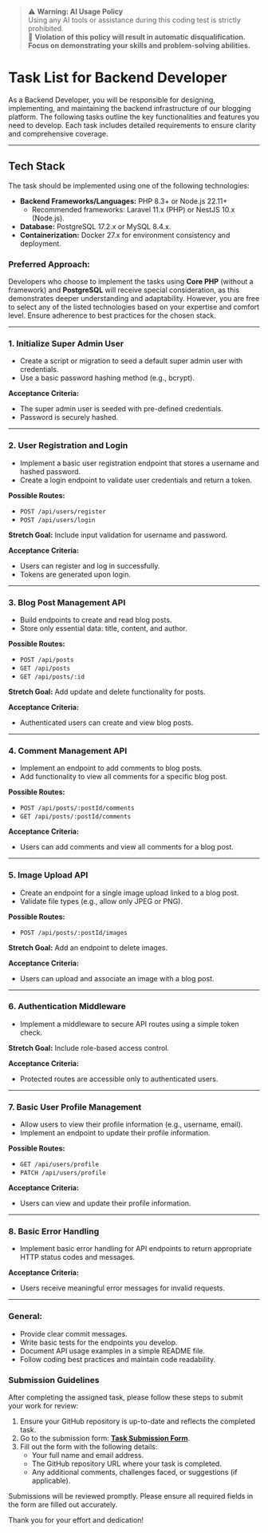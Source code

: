 > ⚠️ **Warning: AI Usage Policy**  
> Using any AI tools or assistance during this coding test is strictly prohibited.  
> 🚫 **Violation of this policy will result in automatic disqualification.**  
> **Focus on demonstrating your skills and problem-solving abilities.**

# Task List for Backend Developer

As a Backend Developer, you will be responsible for designing, implementing, and maintaining the backend infrastructure of our blogging platform. The following tasks outline the key functionalities and features you need to develop. Each task includes detailed requirements to ensure clarity and comprehensive coverage.

---

## Tech Stack

The task should be implemented using one of the following technologies:
- **Backend Frameworks/Languages:** PHP 8.3+ or Node.js 22.11+
  - Recommended frameworks: Laravel 11.x (PHP) or NestJS 10.x (Node.js).
- **Database:** PostgreSQL 17.2.x or MySQL 8.4.x.
- **Containerization:** Docker 27.x for environment consistency and deployment.

### Preferred Approach:
Developers who choose to implement the tasks using **Core PHP** (without a framework) and **PostgreSQL** will receive special consideration, as this demonstrates deeper understanding and adaptability. However, you are free to select any of the listed technologies based on your expertise and comfort level. Ensure adherence to best practices for the chosen stack.

---

### 1. **Initialize Super Admin User**
- Create a script or migration to seed a default super admin user with credentials.
- Use a basic password hashing method (e.g., bcrypt).

**Acceptance Criteria:**
- The super admin user is seeded with pre-defined credentials.
- Password is securely hashed.

---

### 2. **User Registration and Login**
- Implement a basic user registration endpoint that stores a username and hashed password.
- Create a login endpoint to validate user credentials and return a token.

**Possible Routes:**
- `POST /api/users/register`
- `POST /api/users/login`

**Stretch Goal:** Include input validation for username and password.

**Acceptance Criteria:**
- Users can register and log in successfully.
- Tokens are generated upon login.

---

### 3. **Blog Post Management API**
- Build endpoints to create and read blog posts.
- Store only essential data: title, content, and author.

**Possible Routes:**
- `POST /api/posts`
- `GET /api/posts`
- `GET /api/posts/:id`

**Stretch Goal:** Add update and delete functionality for posts.

**Acceptance Criteria:**
- Authenticated users can create and view blog posts.

---

### 4. **Comment Management API**
- Implement an endpoint to add comments to blog posts.
- Add functionality to view all comments for a specific blog post.

**Possible Routes:**
- `POST /api/posts/:postId/comments`
- `GET /api/posts/:postId/comments`

**Acceptance Criteria:**
- Users can add comments and view all comments for a blog post.

---

### 5. **Image Upload API**
- Create an endpoint for a single image upload linked to a blog post.
- Validate file types (e.g., allow only JPEG or PNG).

**Possible Routes:**
- `POST /api/posts/:postId/images`

**Stretch Goal:** Add an endpoint to delete images.

**Acceptance Criteria:**
- Users can upload and associate an image with a blog post.

---

### 6. **Authentication Middleware**
- Implement a middleware to secure API routes using a simple token check.

**Stretch Goal:** Include role-based access control.

**Acceptance Criteria:**
- Protected routes are accessible only to authenticated users.

---

### 7. **Basic User Profile Management**
- Allow users to view their profile information (e.g., username, email).
- Implement an endpoint to update their profile information.

**Possible Routes:**
- `GET /api/users/profile`
- `PATCH /api/users/profile`

**Acceptance Criteria:**
- Users can view and update their profile information.

---

### 8. **Basic Error Handling**
- Implement basic error handling for API endpoints to return appropriate HTTP status codes and messages.

**Acceptance Criteria:**
- Users receive meaningful error messages for invalid requests.

---

### General:
- Provide clear commit messages.
- Write basic tests for the endpoints you develop.
- Document API usage examples in a simple README file.
- Follow coding best practices and maintain code readability.

### Submission Guidelines

After completing the assigned task, please follow these steps to submit your work for review:

1. Ensure your GitHub repository is up-to-date and reflects the completed task.
2. Go to the submission form: **[Task Submission Form](https://docs.google.com/forms/d/e/1FAIpQLSe0CE-mtbyHxWPVBG_vo8Ot-M3n9wEN_3vVFjdR9MEOJx42jA/viewform?usp=sharing)**.
3. Fill out the form with the following details:
   - Your full name and email address.
   - The GitHub repository URL where your task is completed.
   - Any additional comments, challenges faced, or suggestions (if applicable).

Submissions will be reviewed promptly. Please ensure all required fields in the form are filled out accurately.

Thank you for your effort and dedication!
